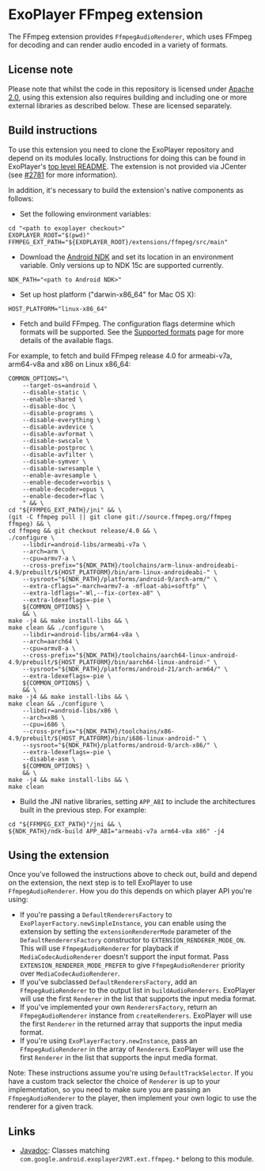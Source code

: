 # ExoPlayer FFmpeg extension #

The FFmpeg extension provides `FfmpegAudioRenderer`, which uses FFmpeg for
decoding and can render audio encoded in a variety of formats.

## License note ##

Please note that whilst the code in this repository is licensed under
[Apache 2.0][], using this extension also requires building and including one or
more external libraries as described below. These are licensed separately.

[Apache 2.0]: https://github.com/google/ExoPlayer/blob/release-v2/LICENSE

## Build instructions ##

To use this extension you need to clone the ExoPlayer repository and depend on
its modules locally. Instructions for doing this can be found in ExoPlayer's
[top level README][]. The extension is not provided via JCenter (see [#2781][]
for more information).

In addition, it's necessary to build the extension's native components as
follows:

* Set the following environment variables:

```
cd "<path to exoplayer checkout>"
EXOPLAYER_ROOT="$(pwd)"
FFMPEG_EXT_PATH="${EXOPLAYER_ROOT}/extensions/ffmpeg/src/main"
```

* Download the [Android NDK][] and set its location in an environment variable.
  Only versions up to NDK 15c are supported currently.

```
NDK_PATH="<path to Android NDK>"
```

* Set up host platform ("darwin-x86_64" for Mac OS X):

```
HOST_PLATFORM="linux-x86_64"
```

* Fetch and build FFmpeg. The configuration flags determine which formats will
  be supported. See the [Supported formats][] page for more details of the
  available flags.

For example, to fetch and build FFmpeg release 4.0 for armeabi-v7a,
  arm64-v8a and x86 on Linux x86_64:

```
COMMON_OPTIONS="\
    --target-os=android \
    --disable-static \
    --enable-shared \
    --disable-doc \
    --disable-programs \
    --disable-everything \
    --disable-avdevice \
    --disable-avformat \
    --disable-swscale \
    --disable-postproc \
    --disable-avfilter \
    --disable-symver \
    --disable-swresample \
    --enable-avresample \
    --enable-decoder=vorbis \
    --enable-decoder=opus \
    --enable-decoder=flac \
    " && \
cd "${FFMPEG_EXT_PATH}/jni" && \
(git -C ffmpeg pull || git clone git://source.ffmpeg.org/ffmpeg ffmpeg) && \
cd ffmpeg && git checkout release/4.0 && \
./configure \
    --libdir=android-libs/armeabi-v7a \
    --arch=arm \
    --cpu=armv7-a \
    --cross-prefix="${NDK_PATH}/toolchains/arm-linux-androideabi-4.9/prebuilt/${HOST_PLATFORM}/bin/arm-linux-androideabi-" \
    --sysroot="${NDK_PATH}/platforms/android-9/arch-arm/" \
    --extra-cflags="-march=armv7-a -mfloat-abi=softfp" \
    --extra-ldflags="-Wl,--fix-cortex-a8" \
    --extra-ldexeflags=-pie \
    ${COMMON_OPTIONS} \
    && \
make -j4 && make install-libs && \
make clean && ./configure \
    --libdir=android-libs/arm64-v8a \
    --arch=aarch64 \
    --cpu=armv8-a \
    --cross-prefix="${NDK_PATH}/toolchains/aarch64-linux-android-4.9/prebuilt/${HOST_PLATFORM}/bin/aarch64-linux-android-" \
    --sysroot="${NDK_PATH}/platforms/android-21/arch-arm64/" \
    --extra-ldexeflags=-pie \
    ${COMMON_OPTIONS} \
    && \
make -j4 && make install-libs && \
make clean && ./configure \
    --libdir=android-libs/x86 \
    --arch=x86 \
    --cpu=i686 \
    --cross-prefix="${NDK_PATH}/toolchains/x86-4.9/prebuilt/${HOST_PLATFORM}/bin/i686-linux-android-" \
    --sysroot="${NDK_PATH}/platforms/android-9/arch-x86/" \
    --extra-ldexeflags=-pie \
    --disable-asm \
    ${COMMON_OPTIONS} \
    && \
make -j4 && make install-libs && \
make clean
```

* Build the JNI native libraries, setting `APP_ABI` to include the architectures
  built in the previous step. For example:

```
cd "${FFMPEG_EXT_PATH}"/jni && \
${NDK_PATH}/ndk-build APP_ABI="armeabi-v7a arm64-v8a x86" -j4
```

## Using the extension ##

Once you've followed the instructions above to check out, build and depend on
the extension, the next step is to tell ExoPlayer to use `FfmpegAudioRenderer`.
How you do this depends on which player API you're using:

* If you're passing a `DefaultRenderersFactory` to
  `ExoPlayerFactory.newSimpleInstance`, you can enable using the extension by
  setting the `extensionRendererMode` parameter of the `DefaultRenderersFactory`
  constructor to `EXTENSION_RENDERER_MODE_ON`. This will use
  `FfmpegAudioRenderer` for playback if `MediaCodecAudioRenderer` doesn't
  support the input format. Pass `EXTENSION_RENDERER_MODE_PREFER` to give
  `FfmpegAudioRenderer` priority over `MediaCodecAudioRenderer`.
* If you've subclassed `DefaultRenderersFactory`, add an `FfmpegAudioRenderer`
  to the output list in `buildAudioRenderers`. ExoPlayer will use the first
  `Renderer` in the list that supports the input media format.
* If you've implemented your own `RenderersFactory`, return an
  `FfmpegAudioRenderer` instance from `createRenderers`. ExoPlayer will use the
  first `Renderer` in the returned array that supports the input media format.
* If you're using `ExoPlayerFactory.newInstance`, pass an `FfmpegAudioRenderer`
  in the array of `Renderer`s. ExoPlayer will use the first `Renderer` in the
  list that supports the input media format.

Note: These instructions assume you're using `DefaultTrackSelector`. If you have
a custom track selector the choice of `Renderer` is up to your implementation,
so you need to make sure you are passing an `FfmpegAudioRenderer` to the player,
then implement your own logic to use the renderer for a given track.

[top level README]: https://github.com/google/ExoPlayer/blob/release-v2/README.md
[Android NDK]: https://developer.android.com/tools/sdk/ndk/index.html
[#2781]: https://github.com/google/ExoPlayer/issues/2781
[Supported formats]: https://exoplayer.dev/supported-formats.html#ffmpeg-extension

## Links ##

* [Javadoc][]: Classes matching `com.google.android.exoplayer2VRT.ext.ffmpeg.*`
  belong to this module.

[Javadoc]: https://exoplayer.dev/doc/reference/index.html
